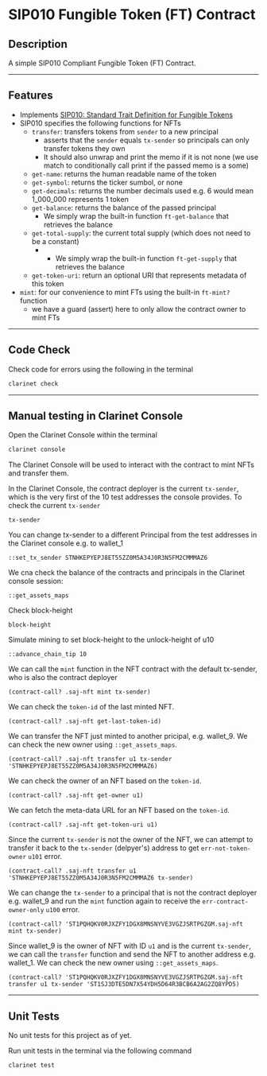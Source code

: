 # SIP010 Fungible Token (FT) Contract

## Description

A simple SIP010 Compliant Fungible Token (FT) Contract.

___
## Features
- Implements [SIP010: Standard Trait Definition for Fungible Tokens](https://github.com/stacksgov/sips/blob/main/sips/sip-010/sip-010-fungible-token-standard.md)
- SIP010 specifies the following functions for NFTs
  - `transfer`: transfers tokens from `sender` to a new principal
    - asserts that the `sender` equals `tx-sender` so principals can only transfer tokens they own
    - It should also unwrap and print the memo if it is not none (we use match to conditionally call print if the passed memo is a some)
  - `get-name`: returns the human readable name of the token
  - `get-symbol`: returns the ticker sumbol, or none
  - `get-decimals`: returns the number decimals used e.g. 6 would mean 1_000_000 represents 1 token
  - `get-balance`: returns the balance of the passed principal
    - We simply wrap the built-in function `ft-get-balance` that retrieves the balance
  - `get-total-supply`: the current total supply (which does not need to be a constant)
    - - We simply wrap the built-in function `ft-get-supply` that retrieves the balance
  - `get-token-uri`: return an optional URI that represents metadata of this token
- `mint`: for our convenience to mint FTs using the built-in `ft-mint?` function
  - we have a guard (assert) here to only allow the contract owner to mint FTs
___
## Code Check

Check code for errors using the following in the terminal

```bash
clarinet check
```
___
## Manual testing in Clarinet Console

Open the Clarinet Console within the terminal

```bash
clarinet console
```

The Clarinet Console will be used to interact with the contract to mint NFTs and transfer them.


In the Clarinet Console, the contract deployer is the current `tx-sender`, which is the very first of the 10 test addresses the console provides. To check the current `tx-sender`
```clarity
tx-sender
```

You can change tx-sender to a different Principal from the test addresses in the Clarinet console e.g. to wallet_1
```clarity
::set_tx_sender STNHKEPYEPJ8ET55ZZ0M5A34J0R3N5FM2CMMMAZ6
```

We cna check the balance of the contracts and principals in the Clarinet console session:
```clarity
::get_assets_maps
```

Check block-height
```clarity
block-height
```

Simulate mining to set block-height to the unlock-height of u10
```clarity
::advance_chain_tip 10
```

We can call the `mint` function in the NFT contract with the default tx-sender, who is also the contract deployer
```clarity
(contract-call? .saj-nft mint tx-sender)
```

We can check the `token-id` of the last minted NFT.
```clarity
(contract-call? .saj-nft get-last-token-id)
```

We can transfer the NFT just minted to another pricipal, e.g. wallet_9.  We can check the new owner using `::get_assets_maps`.
```clarity
(contract-call? .saj-nft transfer u1 tx-sender 'STNHKEPYEPJ8ET55ZZ0M5A34J0R3N5FM2CMMMAZ6)
```

We can check the owner of an NFT based on the `token-id`.
```clarity
(contract-call? .saj-nft get-owner u1)
```
We can fetch the meta-data URL for an NFT based on the `token-id`.
```clarity
(contract-call? .saj-nft get-token-uri u1)
```

Since the current `tx-sender` is not the owner of the NFT, we can attempt to transfer it back to the `tx-sender` (delpyer's) address to get `err-not-token-owner` `u101` error.
```clarity
(contract-call? .saj-nft transfer u1 'STNHKEPYEPJ8ET55ZZ0M5A34J0R3N5FM2CMMMAZ6 tx-sender)
```

We can change the `tx-sender` to a principal that is not the contract deployer e.g. wallet_9 and run the `mint` function again to receive the `err-contract-owner-only` `u100` error.
```clarity
(contract-call? 'ST1PQHQKV0RJXZFY1DGX8MNSNYVE3VGZJSRTPGZGM.saj-nft mint tx-sender)
```

Since wallet_9 is the owner of NFT with ID `u1` and is the current `tx-sender`, we can call the `transfer` function and send the NFT to another address e.g. wallet_1. We can check the new owner using `::get_assets_maps`.
```clarity
(contract-call? 'ST1PQHQKV0RJXZFY1DGX8MNSNYVE3VGZJSRTPGZGM.saj-nft transfer u1 tx-sender 'ST1SJ3DTE5DN7X54YDH5D64R3BCB6A2AG2ZQ8YPD5)
```
___
## Unit Tests

No unit tests for this project as of yet.

Run unit tests in the terminal via the following command

```bash
clarinet test
```
